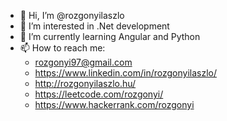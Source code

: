 - 👋 Hi, I’m @rozgonyilaszlo
- 👀 I’m interested in .Net development
- 🌱 I’m currently learning Angular and Python
- 📫 How to reach me:
  - rozgonyi97@gmail.com
  - https://www.linkedin.com/in/rozgonyilaszlo/
  - http://rozgonyilaszlo.hu/
  - https://leetcode.com/rozgonyi/
  - https://www.hackerrank.com/rozgonyi

<!---
rozgonyilaszlo/rozgonyilaszlo is a ✨ special ✨ repository because its `README.md` (this file) appears on your GitHub profile.
You can click the Preview link to take a look at your changes.
--->
